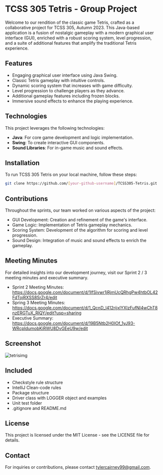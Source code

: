 # TCSS 305 Tetris - Group Project

Welcome to our rendition of the classic game Tetris, crafted as a collaborative project for TCSS 305, Autumn 2023. This Java-based application is a fusion of nostalgic gameplay with a modern graphical user interface (GUI), enriched with a robust scoring system, level progression, and a suite of additional features that amplify the traditional Tetris experience.

## Features

- Engaging graphical user interface using Java Swing.
- Classic Tetris gameplay with intuitive controls.
- Dynamic scoring system that increases with game difficulty.
- Level progression to challenge players as they advance.
- Additional gameplay features including frozen blocks.
- Immersive sound effects to enhance the playing experience.

## Technologies

This project leverages the following technologies:

- **Java**: For core game development and logic implementation.
- **Swing**: To create interactive GUI components.
- **Sound Libraries**: For in-game music and sound effects.

## Installation

To run TCSS 305 Tetris on your local machine, follow these steps:

```bash
git clone https://github.com/[your-github-username]/TCSS305-Tetris.git
```

## Contributions

Throughout the sprints, our team worked on various aspects of the project:

- GUI Development: Creation and refinement of the game's interface.
- Game Logic: Implementation of Tetris gameplay mechanics.
- Scoring System: Development of the algorithm for scoring and level progression.
- Sound Design: Integration of music and sound effects to enrich the gameplay.

## Meeting Minutes

For detailed insights into our development journey, visit our Sprint 2 / 3 meeting minutes and executive summary.

- Sprint 2 Meeting Minutes: https://docs.google.com/document/d/1IfSivwr1jRjmUcQRhgPw4htbOL42FdTojRXSS8SrZr4/edit
- Spring 3 Meeting Minutes: https://docs.google.com/document/d/1_QcnD_l412rijxIYXIzFufNI4wChT8nzERGTuX_RlQY/edit?usp=sharing
- Executive Summary:        https://docs.google.com/document/d/19B5Ntb2H0IOf_1yJ93-WRcpIdumobKiRWU8DvGEeU9w/edit

## Screenshot

![tetrisimg](https://github.com/tylercairney99/Tetris/assets/92860199/47f1f6df-5be8-4833-affc-da9f56084952)


## Included

- Checkstyle rule structure
- IntelliJ Clean-code rules
- Package structure
- Driver class with LOGGER object and examples
- Unit test folder
- .gitignore and README.md


## License 

This project is licensed under the MIT License - see the LICENSE file for details.

## Contact

For inquiries or contributions, please contact tylercairney99@gmail.com.
